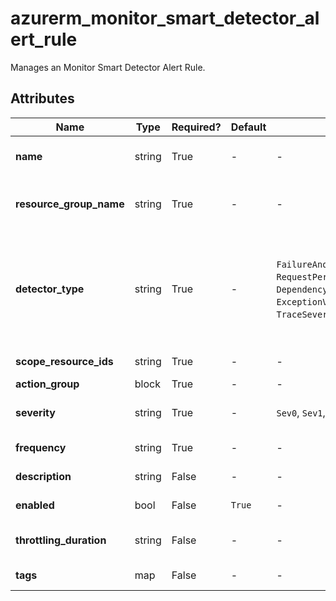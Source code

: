 # azurerm_monitor_smart_detector_alert_rule

Manages an Monitor Smart Detector Alert Rule.

## Attributes

| Name | Type | Required? | Default  | possible values | Description |
| ---- | ---- | --------- | -------- | ----------- | ----------- |
| **name** | string | True | -  |  -  | Specifies the name of the Monitor Smart Detector Alert Rule. Changing this forces a new resource to be created. | 
| **resource_group_name** | string | True | -  |  -  | Specifies the name of the resource group in which the Monitor Smart Detector Alert Rule should exist. Changing this forces a new resource to be created. | 
| **detector_type** | string | True | -  |  `FailureAnomaliesDetector`, `RequestPerformanceDegradationDetector`, `DependencyPerformanceDegradationDetector`, `ExceptionVolumeChangedDetector`, `TraceSeverityDetector`, `MemoryLeakDetector`  | Specifies the Built-In Smart Detector type that this alert rule will use. Currently the only possible values are `FailureAnomaliesDetector`, `RequestPerformanceDegradationDetector`, `DependencyPerformanceDegradationDetector`, `ExceptionVolumeChangedDetector`, `TraceSeverityDetector`, `MemoryLeakDetector`. | 
| **scope_resource_ids** | string | True | -  |  -  | Specifies the scopes of this Smart Detector Alert Rule. | 
| **action_group** | block | True | -  |  -  | An `action_group` block. | 
| **severity** | string | True | -  |  `Sev0`, `Sev1`, `Sev2`, `Sev3`, `Sev4`  | Specifies the severity of this Smart Detector Alert Rule. Possible values are `Sev0`, `Sev1`, `Sev2`, `Sev3` or `Sev4`. | 
| **frequency** | string | True | -  |  -  | Specifies the frequency of this Smart Detector Alert Rule in ISO8601 format. | 
| **description** | string | False | -  |  -  | Specifies a description for the Smart Detector Alert Rule. | 
| **enabled** | bool | False | `True`  |  -  | Is the Smart Detector Alert Rule enabled? Defaults to `true`. | 
| **throttling_duration** | string | False | -  |  -  | Specifies the duration (in ISO8601 format) to wait before notifying on the alert rule again. | 
| **tags** | map | False | -  |  -  | A mapping of tags to assign to the resource. | 

